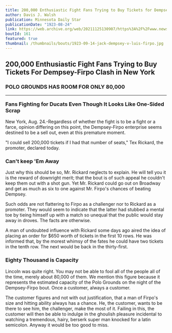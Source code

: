 ```yaml
---
title: 200,000 Enthusiastic Fight Fans Trying to Buy Tickets for Dempsey-Firpo Clash in New York
author: Davis J. Walsh
publication: Minnesota Daily Star
publicationDate: "1923-08-24"
link: https://web.archive.org/web/20211125130907/https%3A%2F%2Fwww.newspapers.com%2Fclip%2F86046632%2Fthe-minneapolis-star%2F
boutId: 161
featured: true
thumbnail: /thumbnails/bouts/1923-09-14-jack-dempsey-v-luis-firpo.jpg
---
```


## 200,000 Enthusiastic Fight Fans Trying to Buy Tickets For Dempsey-Firpo Clash in New York

### POLO GROUNDS HAS ROOM FOR ONLY 80,000 <br> <hr> Fans Fighting for Ducats Even Though It Looks Like One-Sided Scrap

New York, Aug. 24.-Regardless of whether the fight is to be a fight or a farce, opinion differing on this point, the Dempsey-Firpo enterprise seems destined to be a sell out, even at this premature moment.

"I could sell 200,000 tickets if I had that number of seats," Tex Rickard, the promoter, declared today.

### Can't keep 'Em Away

Just why this should be so, Mr. Rickard neglects to explain. He will tell you it is the reward of downright merit; that the bout is of such appeal he couldn't keep them out with a shot gun. Yet Mr. Rickard could go out on Broadway and get as much as six to one against Mr. Firpo's chances of beating Dempsey.

Such odds are not flattering to Firpo as a challenger nor to Rickard as a promoter. They would seem to indicate that the latter had stubbed a mental toe by tieing himself up with a match so unequal that the public would stay away in droves. The facts are otherwise.

A man of undoubted influence with Rickard some days ago aired the idea of placing an order for $650 worth of tickets in the first 10 rows. He was informed that, by the morest whimsy of the fates he could have two tickets in the tenth row. The next would be back in the thirty-first.

### Eighty Thousand is Capacity

Lincoln was quite right. You may not be able to fool all of the people all of the time, merely about 80,000 of them. We mention this figure because it represents the estimated capacity of the Polo Grounds on the night of the Dempsey-Firpo bout. Once a customer, always a customer.

The customer figures and not with out justification, that a man of Firpo's size and hitting ability always has a chance. He, the customer, wants to be there to see him, the challenger, make the most of it. Failing in this, the customer will then be able to indulge in the ghoulish pleasure incidental to watching a tremendous, hairy, berserk super man knocked for a latin semicolon. Anyway it would be too good to miss.
